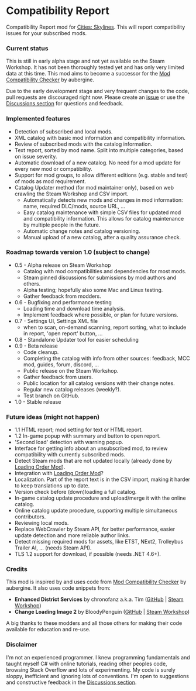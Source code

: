 # Compatibility Report

Compatibility Report mod for [Cities: Skylines](https://steamcommunity.com/app/255710/workshop/). This will report compatibility issues for your subscribed mods.

### Current status
This is still in early alpha stage and not yet available on the Steam Workshop. It has not been thoroughly tested yet and has only very limited data at this time. This mod aims to become a successor for the [Mod Compatibility Checker](https://steamcommunity.com/sharedfiles/filedetails/?id=2034713132) by aubergine.

Due to the early development stage and very frequent changes to the code, pull requests are discouraged right now. Please create an [issue](https://github.com/Finwickle/CompatibilityReport/issues) or use the [Discussions section](https://github.com/Finwickle/CompatibilityReport/discussions) for questions and feedback.

### Implemented features
* Detection of subscribed and local mods.
* XML catalog with basic mod information and compatibility information.
* Review of subscribed mods with the catalog information.
* Text report, sorted by mod name. Split into multiple categories, based on issue severity.
* Automatic download of a new catalog. No need for a mod update for every new mod or compatibility.
* Support for mod groups, to allow different editions (e.g. stable and test) of mods as mod requirement.
* Catalog Updater method (for mod maintainer only), based on web crawling the Steam Workshop and CSV import.
  * Automatically detects new mods and changes in mod information: name, required DLC/mods, source URL, ...
  * Easy catalog maintenance with simple CSV files for updated mod and compatibility information. This allows for catalog maintenance by multiple people in the future.
  * Automatic change notes and catalog versioning.
  * Manual upload of a new catalog, after a quality assurance check.

### Roadmap towards version 1.0 (subject to change)
* 0.5 - Alpha release on Steam Workshop
  * Catalog with mod compatibilities and dependencies for most mods.
  * Steam pinned discussions for submissions by mod authors and others.
  * Alpha testing; hopefully also some Mac and Linux testing.
  * Gather feedback from modders.
* 0.6 - Bugfixing and performance testing
  * Loading time and download time analysis.
  * Implement feedback where possible, or plan for future versions.
* 0.7 - Settings UI, Settings XML file
  * when to scan, on-demand scanning, report sorting, what to include in report, 'open report' button, ...
* 0.8 - Standalone Updater tool for easier scheduling
* 0.9 - Beta release
  * Code cleanup.
  * Completing the catalog with info from other sources: feedback, MCC mod, guides, forum, discord, ...
  * Public release on the Steam Workshop.
  * Gather feedback from users.
  * Public location for all catalog versions with their change notes.
  * Regular new catalog releases (weekly?).
  * Test branch on GitHub.
* 1.0 - Stable release

### Future ideas (might not happen)
* 1.1 HTML report; mod setting for text or HTML report.
* 1.2 In-game popup with summary and button to open report.
* 'Second load' detection with warning popup.
* Interface for getting info about an unsubscribed mod, to review compatibility with currently subscribed mods.
* Detect Steam mods that are not updated locally (already done by [Loading Order Mod](https://steamcommunity.com/sharedfiles/filedetails/?id=2448824112)).
* Integration with [Loading Order Mod](https://steamcommunity.com/sharedfiles/filedetails/?id=2448824112)?
* Localization. Part of the report text is in the CSV import, making it harder to keep translations up to date.
* Version check before (down)loading a full catalog.
* In-game catalog update procedure and upload/merge it with the online catalog.
* Online catalog update procedure, supporting multiple simultaneous contributors.
* Reviewing local mods.
* Replace WebCrawler by Steam API, for better performance, easier update detection and more reliable author links.
* Detect missing required mods for assets, like ETST, NExt2, Trolleybus Trailer AI, ... (needs Steam API).
* TLS 1.2 support for download, if possible (needs .NET 4.6+).

### Credits
This mod is inspired by and uses code from [Mod Compatibility Checker](https://github.com/CitiesSkylinesMods/AutoRepair) by aubergine. It also uses code snippets from:
* **Enhanced District Services** by chronofanz a.k.a. Tim ([GitHub](https://github.com/chronofanz/EnhancedDistrictServices) | [Steam Workshop](https://steamcommunity.com/sharedfiles/filedetails/?id=2303997489))
* **Change Loading Image 2** by BloodyPenguin ([GitHub](https://github.com/bloodypenguin/ChangeLoadingImage) | [Steam Workshop](https://steamcommunity.com/sharedfiles/filedetails/?id=1818482110))

A big thanks to these modders and all those others for making their code available for education and re-use.

### Disclaimer
I'm not an experienced programmer. I knew programming fundamentals and taught myself C# with online tutorials, reading other peoples code, browsing Stack Overflow and lots of experimenting. My code is surely sloppy, inefficient and ignoring lots of conventions. I'm open to suggestions and constructive feedback in the [Discussions section](https://github.com/Finwickle/CompatibilityReport/discussions).